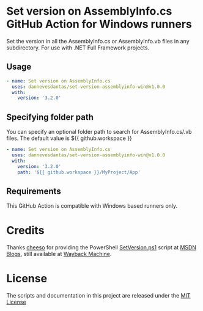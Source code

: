 # Set version on AssemblyInfo.cs GitHub Action for Windows runners
Set the version in all the AssemblyInfo.cs or AssemblyInfo.vb files in any subdirectory. For use with .NET Full Framework projects.

## Usage

```yml
- name: Set version on AssemblyInfo.cs
  uses: dannevesdantas/set-version-assemblyinfo-win@v1.0.0
  with:
    version: '3.2.0'
```

## Specifying folder path
You can specify an optional folder path to search for AssemblyInfo.cs/.vb files. The default value is ${{ github.workspace }}

```yml
- name: Set version on AssemblyInfo.cs
  uses: dannevesdantas/set-version-assemblyinfo-win@v1.0.0
  with:
    version: '3.2.0'
    path: '${{ github.workspace }}/MyProject/App'
```

## Requirements
This GitHub Action is compatible with Windows based runners only.

# Credits

Thanks [cheeso](http://social.msdn.microsoft.com/profile/cheeso/) for providing the PowerShell [SetVersion.ps1](https://web.archive.org/web/20151112002214/http://blogs.msdn.com/cfs-file.ashx/__key/communityserver-components-postattachments/00-08-41-04-10/SetVersion.ps1) script at [MSDN Blogs](http://blogs.msdn.com/b/dotnetinterop/archive/2008/04/21/powershell-script-to-batch-update-assemblyinfo-cs-with-new-version.aspx), still available at [Wayback Machine](https://web.archive.org/web/20151112002214/http://blogs.msdn.com/b/dotnetinterop/archive/2008/04/21/powershell-script-to-batch-update-assemblyinfo-cs-with-new-version.aspx).

# License

The scripts and documentation in this project are released under the [MIT License](LICENSE)
